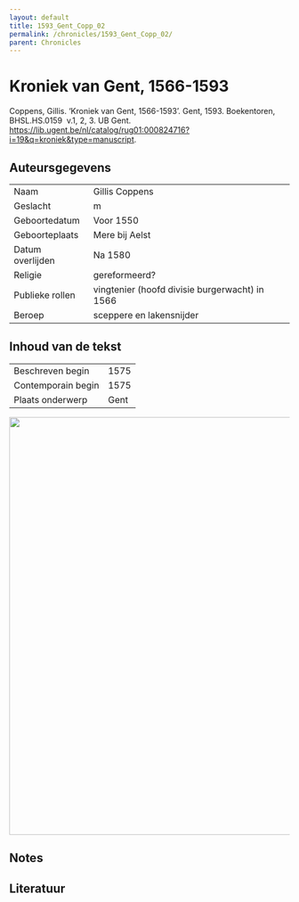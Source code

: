 ```yaml
---
layout: default
title: 1593_Gent_Copp_02
permalink: /chronicles/1593_Gent_Copp_02/
parent: Chronicles
--- 
```



# Kroniek van Gent, 1566-1593 

Coppens, Gillis. ‘Kroniek van Gent, 1566-1593’. Gent, 1593. Boekentoren, BHSL.HS.0159  v.1, 2, 3. UB Gent. https://lib.ugent.be/nl/catalog/rug01:000824716?i=19&q=kroniek&type=manuscript. 

## Auteursgegevens 

| | | 
| --------------- | --------------- | 
| Naam | Gillis Coppens | 
| Geslacht | m | 
| Geboortedatum | Voor 1550 | 
| Geboorteplaats | Mere bij Aelst | 
| Datum overlijden | Na 1580 | 
| Religie | gereformeerd? | 
| Publieke rollen | vingtenier (hoofd divisie burgerwacht) in 1566 | 
| Beroep | sceppere en lakensnijder | 

## Inhoud van de tekst 

| | | 
| --------------- | --------------- | 
| Beschreven begin | 1575 | 
| Contemporain begin | 1575 | 
| Plaats onderwerp | Gent | 

[<img src="..\..\barplots_chronicles\1593_Gent_Copp_02.jpg" width="750"/>](..\..\barplots_chronicles\1593_Gent_Copp_02.jpg) 

## Notes 

## Literatuur 

